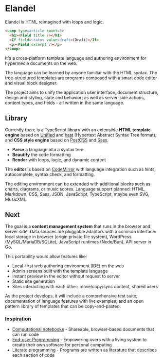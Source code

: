 # Elandel

Elandel is HTML reimagined with loops and logic.

```html
<Loop type=article count=3>
  <h1><Field title /></h1>
  <If field=status value=draft>(Draft)</If>
  <p><Field excerpt /></p>
</Loop>
```

It's a cross-platform template language and authoring environment for hypermedia documents on the web.

The language can be learned by anyone familiar with the HTML syntax. The tree-structured templates are programs composed with a smart code editor and visual block designer.

The project aims to unify the application user interface, document structure, design and styling, state and behavior; as well as server-side actions, content types, and fields - all written in the same language.

## Library

Currently there is a TypeScript library with an extensible **HTML template engine** based on [Unified](https://unifiedjs.com/) and [hast](https://github.com/syntax-tree/hast) (Hypertext Abstract Syntax Tree format); and **CSS style engine** based on [PostCSS](https://github.com/postcss/postcss) and [Sass](https://github.com/sass/dart-sass).

- **Parse** a language into a syntax tree
- **Beautify** the code formatting
- **Render** with loops, logic, and dynamic content

The **editor** is based on [CodeMirror](https://codemirror.net/) with language integration such as hints, autocomplete, syntax check, and formatting.

The editing environment can be extended with additional blocks such as charts, diagrams, or music scores. Language support planned: HTML, Markdown, CSS, Sass, JSON, JavaScript, TypeScript, maybe even SVG, MusicXML.

## Next

The goal is a **content management system** that runs in the browser and server side. Data sources are pluggable adaptors with a common interface: local storage in browser (origin private file system), WordPress (MySQL/MariaDB/SQLite), JavaScript runtimes (Node/Bun), API server in Go.

This portability would allow features like:

- Local-first web authoring environment (IDE) on the web
- Admin screens built with the template language
- Instant preview in the editor without request to server
- Static site generation
- Sites interacting with each other: move/copy/sync content, shared users

As the project develops, it will include a comprehensive test suite; documentation of language features with live examples; and an open pattern library of templates that can be copy-and-pasted.

### Inspiration

- [Computational notebooks](https://maggieappleton.com/computational-notebooks) - Shareable, browser-based documents that can run code
- [End-user Programming](https://www.inkandswitch.com/end-user-programming/) - Empowering users with a living system to create their own software for personal computing
- [Literate programming](https://en.wikipedia.org/wiki/Literate_programming) - Programs are written as literature that describes each section of code
